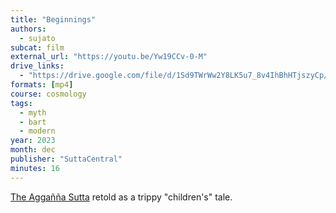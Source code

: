 ```yaml
---
title: "Beginnings"
authors:
  - sujato
subcat: film
external_url: "https://youtu.be/Yw19CCv-0-M"
drive_links:
  - "https://drive.google.com/file/d/1Sd9TWrWw2Y8LK5u7_8v4IhBhHTjszyCp/view?usp=drivesdk"
formats: [mp4]
course: cosmology
tags:
  - myth
  - bart
  - modern
year: 2023
month: dec
publisher: "SuttaCentral"
minutes: 16
---
```


[The Aggañña Sutta](/content/canon/dn27) retold as a trippy "children's" tale.
